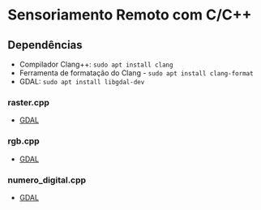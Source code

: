 # Sensoriamento Remoto com C/C++

## Dependências
- Compilador Clang++: `sudo apt install clang`
- Ferramenta de formatação do Clang - `sudo apt install clang-format`
- GDAL: `sudo apt install libgdal-dev`

### raster.cpp
- [GDAL](https://gdal.org/en/stable/download.html)

### rgb.cpp
- [GDAL](https://gdal.org/en/stable/download.html)

### numero_digital.cpp
- [GDAL](https://gdal.org/en/stable/download.html)
